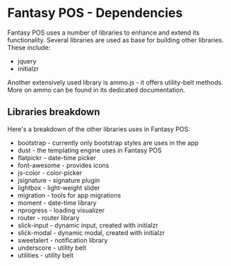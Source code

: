 # Fantasy POS - Dependencies

Fantasy POS uses a number of libraries to enhance and extend its functionality. Several libraries are used as base for building other libraries. These include:

- jquery
- initialzr

Another extensively used library is ammo.js - it offers utility-belt methods. More on ammo can be found in its dedicated documentation.

## Libraries breakdown

Here's a breakdown of the other libraries uses in Fantasy POS:

- bootstrap - currently only bootstrap styles are uses in the app
- dust - the templating engine uses in Fantasy POS
- flatpickr - date-time picker
- font-awesome - provides icons
- js-color - color-picker
- jsignature - signature plugin
- lightbox - light-weight slider
- migration - tools for app migrations
- moment - date-time library
- nprogress - loading visualizer
- router - router library
- slick-input - dynamic input, created with initialzr
- slick-modal - dynamic modal, created with initialzr
- sweetalert - notification library
- underscore - utility belt
- utilities - utility belt
